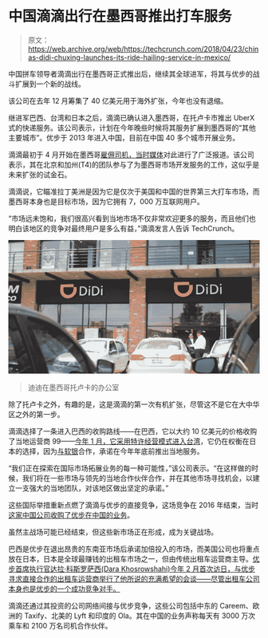 # 中国滴滴出行在墨西哥推出打车服务 

> 原文：<https://web.archive.org/web/https://techcrunch.com/2018/04/23/chinas-didi-chuxing-launches-its-ride-hailing-service-in-mexico/>

中国拼车领导者滴滴出行在墨西哥正式推出后，继续其全球进军，将其与优步的战斗扩展到一个新的战线。

该公司在去年 12 月筹集了 40 亿美元用于海外扩张，今年也没有退缩。

继进军巴西、台湾和日本之后，滴滴已确认进入墨西哥，在托卢卡市推出 UberX 式的快递服务。该公司表示，计划在今年晚些时候将其服务扩展到墨西哥的“其他主要城市”。优步于 2013 年进入中国，目前在中国 40 多个城市开展业务。

滴滴最初于 4 月开始在墨西哥[雇佣司机，当时媒体](https://web.archive.org/web/20221207082402/https://www.reuters.com/article/us-didi-mexico/chinese-uber-rival-didi-launches-in-mexico-recruits-drivers-idUSKCN1HD0PH)对此进行了广泛报道。该公司表示，其在北京和加州(T4)的团队参与了为墨西哥市场开发服务的工作，这似乎是未来扩张的试金石。

滴滴说，它瞄准拉丁美洲是因为它是仅次于美国和中国的世界第三大打车市场，而墨西哥本身也是目标市场，因为它拥有 7，000 万互联网用户。

“市场远未饱和，我们很高兴看到当地市场不仅非常欢迎更多的服务，而且他们也明白该地区的竞争对最终用户是多么有益，”滴滴发言人告诉 TechCrunch。

![](img/e8a1924f52b16f503ad148e39d3498a4.png)

> 迪迪在墨西哥托卢卡的办公室

除了托卢卡之外，有趣的是，这是滴滴的第一次有机扩张，尽管这不是它在大中华区之外的第一步。

滴滴选择了一条进入巴西的收购路线——在巴西，它以大约 10 亿美元的价格收购了当地运营商 99——[今年 1 月，它采用特许经营模式进入台湾](https://web.archive.org/web/20221207082402/https://www.techinasia.com/didi-taiwan-launch)，它仍在权衡在日本的选择，因为[与软银](https://web.archive.org/web/20221207082402/https://techcrunch.com/2018/02/08/didi-softbank-japan/)合作，承诺在今年年底前推出当地服务。

“我们正在探索在国际市场拓展业务的每一种可能性，”该公司表示。“在这样做的时候，我们将在一些市场与领先的当地合作伙伴合作，并在其他市场寻找机会，以建立一支强大的当地团队，对该地区做出坚定的承诺。”

这些国际举措重新点燃了滴滴与优步的直接竞争，这场竞争在 2016 年结束，当时[这家中国公司收购了优步在中国的业务](https://web.archive.org/web/20221207082402/https://techcrunch.com/2016/08/01/didi-chuxing-confirms-it-is-buying-ubers-business-in-china/)。

虽然主战场可能已经结束，但这些新市场正在形成，成为关键战场。

巴西是优步在退出昂贵的东南亚市场后承诺加倍投入的市场，而美国公司也将重点放在日本，日本是全球最赚钱的出租车市场之一，但由传统出租车运营商主导。[优步首席执行官达拉·科斯罗萨西(Dara Khosrowshahi)今年 2 月首次访日，与优步寻求直接合作的出租车运营商举行了他所说的充满希望的会谈——尽管出租车公司本身也是优步的一个成功竞争对手。](https://web.archive.org/web/20221207082402/https://english.kyodonews.net/news/2018/02/fa9573d6b1e9-uber-to-introduce-service-across-japan-by-around-2020-ceo.html)

滴滴还通过其投资的公司网络间接与优步竞争，这些公司包括中东的 Careem、欧洲的 Taxify、北美的 Lyft 和印度的 Ola。其在中国的业务声称每天有 3000 万次乘车和 2100 万名司机合作伙伴。